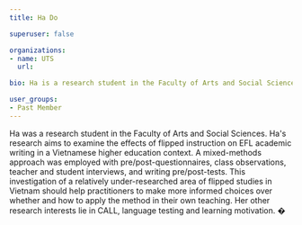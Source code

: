 ```yaml
---
title: Ha Do

superuser: false 

organizations:
- name: UTS
  url: 

bio: Ha is a research student in the Faculty of Arts and Social Sciences.

user_groups: 
- Past Member
---
```


Ha was a research student in the Faculty of Arts and Social Sciences. Ha's research aims to examine the effects of flipped instruction on EFL academic writing in a Vietnamese higher education context. A mixed-methods approach was employed with pre/post-questionnaires, class observations, teacher and student interviews, and writing pre/post-tests. This investigation of a relatively under-researched area of flipped studies in Vietnam should help practitioners to make more informed choices over whether and how to apply the method in their own teaching. Her other research interests lie in CALL, language testing and learning motivation.
�